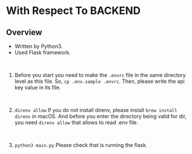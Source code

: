 # With Respect To BACKEND

## Overview
- Written by Python3.
- Used Flask framework.

<br>

1. Before you start
you need to make the `.envrc` file in the same directory level as this file.
So, `cp .env.sample .envrc`.
Then, please write the api key value in its file.

<br>

2. `direnv allow`
If you do not install direnv, please install `brew install direnv` in macOS.
And before you enter the directory being valid for dir, you need `direnv allow` that allows to read .env file.

<br>

3. `python3 main.py`
Please check that is running the flask.

